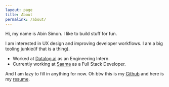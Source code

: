 ```yaml
---
layout: page
title: About
permalink: /about/
---
```


Hi, my name is Abin Simon. I like to build stuff for fun.

I am interested in UX design and improving developer workflows.
I am a big tooling junkie(if that is a thing).

- Worked at [Datalog.ai](http://datalog.ai/) as an Engineering Intern.
- Currently working at [Saama](https://www.saama.com/) as a Full Stack Developer.

And I am lazy to fill in anything for now. Oh btw this is my [Github](https://github.com/meain) and here is my
[resume](https://meain.github.io/resume/).
